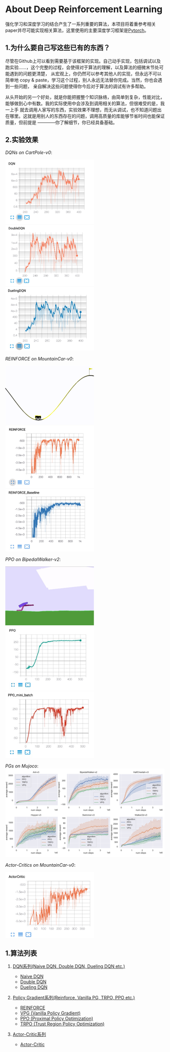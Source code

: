# About Deep Reinforcement Learning

强化学习和深度学习的结合产生了一系列重要的算法，本项目将着重参考相关paper并尽可能实现相关算法，这里使用的主要深度学习框架是[Pytorch](https://pytorch.org/)。

## 1.为什么要自己写这些已有的东西？

尽管在Github上可以看到需要基于该框架的实现。自己动手实现，包括调试以及跑实验……，这个完整的过程，会使得对于算法的理解，以及算法的细微末节处可能遇到的问题更清楚，
从宏观上，你仍然可以参考其他人的实现，但永远不可以简单地 copy & paste，学习这个过程，别人永远无法替你完成。当然，你也会遇到一些问题，
亲自解决这些问题使得你今后对于算法的调试有许多帮助。

从头开始的另一个好处，就是你能把握整个知识脉络，由简单到复杂，性能对比，能够做到心中有数。我的实际使用中会涉及到调用相关的算法，但很难受的是，我一上手
就去调用人家写的东西，实验效果不理想，而无从调试，也不知道问题出在哪里。这就是用别人的东西存在的问题，调用高质量的库能够节省时间也能保证质量，但前提是
————你了解细节，你已经具备基础。

## 2.实验效果

*DQNs on CartPole-v0*:

<p float="left">
    <img src="DQN/images/DQN.png" width="280"/>
    <img src="DQN/images/DDQN.png" width="280"/>
    <img src="DQN/images/DuelingDQN.png" width="280"/>
</p>

*REINFORCE on MountainCar-v0*:

<p float="left">
    <img src="PolicyGradient/images/reinforce-mountaincar.gif" width="280"/>
    <img src="PolicyGradient/images/Reinforce%20MountainCar-v0.png" width="280"/>
    <img src="PolicyGradient/images/Reinforce%20with%20Baseline%20MountainCar-v0.png" width="280"/>
</p>

*PPO on BipedalWalker-v2*:

<p float="left">
    <img src="PolicyGradient/images/ppo-bipedalWalker-v2.gif" width="280"/>
    <img src="PolicyGradient/images/PPO%20BipedalWalker-v2.png" width="280"/>
    <img src="PolicyGradient/images/PPO-mini_batch%20BipedalWalker-v2.png" width="280">
</p>

*PGs on Mujoco*:
![18]


*Actor-Critics on MountainCar-v0*:

<p float="left">
    <img src="ActorCritic/imgs/Actor-Critic.png" width="280"/>
</p>



## 1.算法列表
1. [DQN系列(Naive DQN, Double DQN, Dueling DQN etc.)][1]
    - [Naive DQN][2]
    - [Double DQN][3]
    - [Dueling DQN][4]
    
2. [Policy Gradient系列(Reinforce, Vanilla PG, TRPO, PPO etc.)][8]
    - [REINFORCE][10]
    - [VPG (Vanilla Policy Gradient)][12]
    - [PPO (Proximal Policy Optimization)][15]
    - [TRPO (Trust Region Policy Optimization)][17]

3. [Actor-Critic系列][13]
    - [Actor-Critic][14]

[1]: DQN
[2]: DQN/NaiveDQN.py
[3]: DQN/DoubleDQN.py
[4]: DQN/DuelingDQN.py
[5]: DQN/images/DQN.png
[6]: DQN/images/DDQN.png
[7]: DQN/images/DuelingDQN.png
[8]: PolicyGradient
[9]: PolicyGradient/images/Reinforce%20MountainCar-v0.png
[10]: PolicyGradient/REINFORCE/REINFORCE.py
[11]: PolicyGradient/images/reinforce-mountaincar.gif
[12]: PolicyGradient/VPG
[13]: ActorCritic
[14]: ActorCritic/Actor_Critic.py
[15]: PolicyGradient/PPO
[16]: PolicyGradient/images/ppo_bench.png
[17]: PolicyGradient/TRPO
[18]: PolicyGradient/images/bench_pg.png
